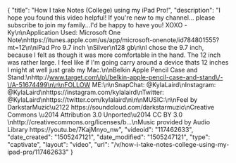 {
    "title": "How I take Notes (College) using my iPad Pro!",
    "description": "I hope you found this video helpful! If you're new to my channel... please subscribe to join my family...I'd be happy to have you! XOXO -Ky\n\nApplication Used: Microsoft One Note\nhttps:\/\/itunes.apple.com\/us\/app\/microsoft-onenote\/id784801555?mt=12\n\niPad Pro 9.7 inch \nSilver\n128 gb\n\nI chose the 9.7 inch, because I felt as though it was more comfortable in the hand. The 12 inch was rather large. I feel like if I'm going carry around a device thats 12 inches I might at well just grab my Mac.\n\nBelkin Apple Pencil Case and Stand:\nhttp:\/\/www.target.com\/p\/belkin-apple-pencil-case-and-stand\/-\/A-51674499\n\n\nFOLLOW ME:\n\nSnapChat: @KylaLaird\nInstagram: @KylaLaird\nhttps:\/\/instagram.com\/kylalaird\nTwitter: @KylaLaird\nhttps:\/\/twitter.com\/kylalaird\n\n\nMUSIC:\n\nFeel by DarkstarMuzic\u2122 https:\/\/soundcloud.com\/darkstarmuzic\nCreative Commons \u2014 Attribution 3.0 Unported\u2014 CC BY 3.0 \nhttp:\/\/creativecommons.org\/licenses\/b...\nMusic provided by Audio Library https:\/\/youtu.be\/7KajMnyo_nw",
    "videoid": "117462633",
    "date_created": "1505247121",
    "date_modified": "1505247121",
    "type": "captivate",
    "layout": "video",
    "url": "\/v\/how-i-take-notes-college-using-my-ipad-pro\/117462633"
}